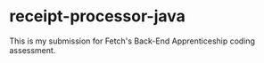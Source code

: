 # receipt-processor-java
This is my submission for Fetch's Back-End Apprenticeship coding assessment.
